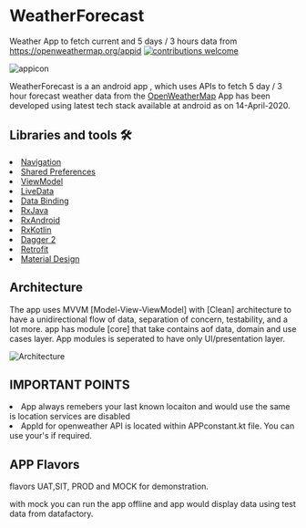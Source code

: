 # WeatherForecast
Weather App to fetch current and 5 days / 3 hours data from https://openweathermap.org/appid
<a href="https://github.com/balwinderSingh1989/WeatherForecast"><img src="https://img.shields.io/badge/contributions-welcome-brightgreen.svg?style=flat" alt="contributions welcome" /></a>

![appicon](https://user-images.githubusercontent.com/22769589/68296145-f7305d80-00a4-11ea-9cbe-24b18222bfa9.png)

WeatherForecast is a an android app , which uses  APIs to fetch 5 day / 3 hour forecast weather data from the [OpenWeatherMap](https://openweathermap.org/forecast5) 
App has been developed using latest tech stack available at android as on 14-April-2020.

## Libraries and tools 🛠

<li><a href="https://developer.android.com/topic/libraries/architecture/navigation/">Navigation</a></li>
<li><a href="https://developer.android.com/training/data-storage/shared-preferences">Shared Preferences</a></li>
<li><a href="https://developer.android.com/topic/libraries/architecture/viewmodel">ViewModel</a></li>
<li><a href="https://developer.android.com/topic/libraries/architecture/livedata">LiveData</a></li>
<li><a href="https://developer.android.com/topic/libraries/data-binding">Data Binding</a></li>
<li><a href="https://github.com/ReactiveX/RxJava">RxJava</a></li>
<li><a href="https://github.com/ReactiveX/RxAndroid">RxAndroid</a></li>
<li><a href="https://github.com/ReactiveX/RxKotlin">RxKotlin</a></li>
<li><a href="https://github.com/google/dagger">Dagger 2</a></li>
<li><a href="https://square.github.io/retrofit/">Retrofit</a></li>
<li><a href="https://material.io/develop/android/docs/getting-started/">Material Design</a></li>



## Architecture
The app uses MVVM [Model-View-ViewModel] with [Clean] architecture to have a unidirectional flow of data, separation of concern, testability, and a lot more.
app has module [core] that take contains aof  data, domain and use cases layer.  App modules is seperated to have only UI/presentation layer.

![Architecture](https://uploads.toptal.io/blog/image/127608/toptal-blog-image-1543413671794-80993a19fea97477524763c908b50a7a.png)


## IMPORTANT POINTS

<li>App always remebers your last known locaiton and would use the same is location services are disabled</li>
<li>AppId for openweather API is located within APPconstant.kt file. You can use your's if required.</li>


## APP Flavors
flavors UAT,SIT, PROD and MOCK for demonstration.

with mock you can run the app offline and app would display data using test data from datafactory.

